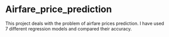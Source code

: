 # Airfare_price_prediction
This project deals with the problem of airfare prices prediction. I have used 7 different regression models and compared their accuracy.
